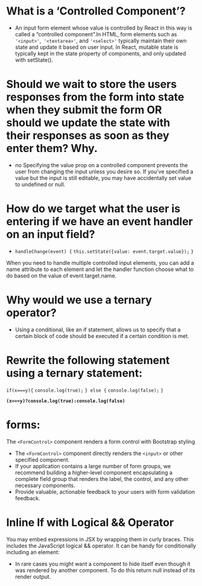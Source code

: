 # What is a ‘Controlled Component’?
* An input form element whose value is controlled by React in this way is called a “controlled component”.In HTML, form elements such as `'<input>'`,` '<textarea>'`, and `'<select>'` typically maintain their own state and update it based on user input. In React, mutable state is typically kept in the state property of components, and only updated with setState().

# Should we wait to store the users responses from the form into state when they submit the form OR should we update the state with their responses as soon as they enter them? Why.
* no Specifying the value prop on a controlled component prevents the user from changing the input unless you desire so. If you’ve specified a value but the input is still editable, you may have accidentally set value to undefined or null.

# How do we target what the user is entering if we have an event handler on an input field?
*  `handleChange(event) {`
    `this.setState({value: event.target.value});`
  `}`

  When you need to handle multiple controlled input elements, you can add a name attribute to each element and let the handler function choose what to do based on the value of event.target.name.

# Why would we use a ternary operator?
* Using a conditional, like an if statement, allows us to specify that a certain block of code should be executed if a certain condition is met.

# Rewrite the following statement using a ternary statement:
  `if(x===y){`
 `console.log(true);`
  `} else {`
 `console.log(false);`
  `}`

**`(x===y)?console.log(true):console.log(false)`**

# forms:
The `<FormControl>` component renders a form control with Bootstrap styling
* The `<FormControl>` component directly renders the `<input>` or other specified component.
* If your application contains a large number of form groups, we recommend building a higher-level component encapsulating a complete field group that renders the label, the control, and any other necessary components.
* Provide valuable, actionable feedback to your users with form validation feedback.


# Inline If with Logical && Operator
You may embed expressions in JSX by wrapping them in curly braces. This includes the JavaScript logical && operator. It can be handy for conditionally including an element:

* In rare cases you might want a component to hide itself even though it was rendered by another component. To do this return null instead of its render output.

